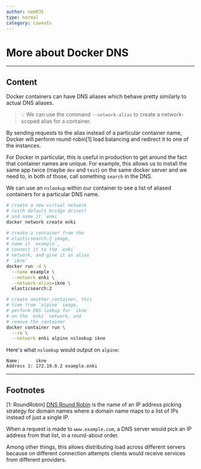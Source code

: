 ```yaml
---
author: nem035
type: normal
category: caveats
---
```


# More about Docker DNS


---

## Content

Docker containers can have DNS aliases which behave pretty similarly to actual DNS aliases.

> 💡 We can use the command `--network-alias` to create a network-scoped alias for a container.

By sending requests to the alias instead of a particular container name, Docker will perform round-robin[1] load balancing and redirect it to one of the instances.

For Docker in particular, this is useful in production to get around the fact that container names are unique. For example, this allows us to install the same app twice (maybe `dev` and `test`) on the same docker server and we need to, in both of those, call something `search` in the DNS.

We can use an `nslookup` within our container to see a list of aliased containers for a particular DNS name.

```bash
# create a new virtual network
# (with default bridge driver)
# and name it `enki`
docker network create enki

# create a container from the
# elasticsearch:2 image,
# name it `example`,
# connect it to the `enki`
# network, and give it an alias
# `ikne`
docker run -d \
  --name example \
  --network enki \
  --network-alias=ikne \
  elasticsearch:2

# create another container, this
# time from `alpine` image,
# perform DNS lookup for `ikne`
# on the `enki` network, and
# remove the container
docker container run \
  --rm \
  --network enki alpine nslookup ikne
```

Here's what `nslookup` would output on `alpine`:

```plain-text
Name:      ikne
Address 1: 172.19.0.2 example.enki
```


---

## Footnotes

[1: RoundRobin]
[DNS Round Robin](https://en.wikipedia.org/wiki/Round-robin_DNS) is the name of an IP address picking strategy for domain names where a domain name maps to a list of IPs instead of just a single IP.

When a request is made to `www.example.com`, a DNS server would pick an IP address from that list, in a round-about order.

Among other things, this allows distributing load across different servers because on different connection attempts clients would receive services from different providers.
